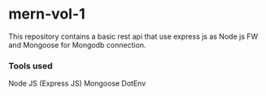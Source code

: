 # mern-vol-1
This repository contains a basic rest api that use express js as Node js FW and Mongoose for Mongodb connection.

### Tools used
Node JS (Express JS)
Mongoose
DotEnv
